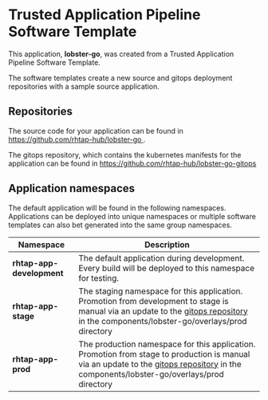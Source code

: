 # Trusted Application Pipeline Software Template

This application, **lobster-go**, was created from a Trusted Application Pipeline Software Template.

The software templates create a new source and gitops deployment repositories with a sample source application. 

## Repositories

The source code for your application can be found in [https://github.com/rhtap-hub/lobster-go ](https://github.com/rhtap-hub/lobster-go ).
 
The gitops repository, which contains the kubernetes manifests for the application can be found in 
[https://github.com/rhtap-hub/lobster-go-gitops ](https://github.com/rhtap-hub/lobster-go-gitops ) 

## Application namespaces 

The default application will be found in the following namespaces. Applications can be deployed into unique namespaces or multiple software templates can also bet generated into the same group namespaces.  

|  Namespace   |  Description   |  
| -------- | -------- |   
| **rhtap-app-development** | The default application during development. Every build will be deployed to this namespace for testing. | 
| **rhtap-app-stage** | The staging namespace for this application. Promotion from development to stage is manual via an update to the [gitops repository](https://github.com/rhtap-hub/lobster-go-gitops ) in the components/lobster-go/overlays/prod directory |  
| **rhtap-app-prod** | The production namespace for this application. Promotion from stage to production is manual via an update to the [gitops repository](https://github.com/rhtap-hub/lobster-go-gitops ) in the components/lobster-go/overlays/prod directory | 